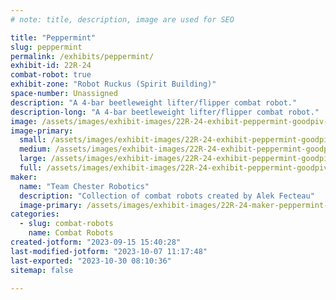 ```yaml
---
# note: title, description, image are used for SEO

title: "Peppermint"
slug: peppermint
permalink: /exhibits/peppermint/
exhibit-id: 22R-24
combat-robot: true
exhibit-zone: "Robot Ruckus (Spirit Building)"
space-number: Unassigned
description: "A 4-bar beetleweight lifter/flipper combat robot."
description-long: "A 4-bar beetleweight lifter/flipper combat robot."
image: /assets/images/exhibit-images/22R-24-exhibit-peppermint-goodpiv-large.PNG
image-primary: 
  small: /assets/images/exhibit-images/22R-24-exhibit-peppermint-goodpiv-small.PNG
  medium: /assets/images/exhibit-images/22R-24-exhibit-peppermint-goodpiv-medium.PNG
  large: /assets/images/exhibit-images/22R-24-exhibit-peppermint-goodpiv-large.PNG
  full: /assets/images/exhibit-images/22R-24-exhibit-peppermint-goodpiv-full.PNG
maker: 
  name: "Team Chester Robotics"
  description: "Collection of combat robots created by Alek Fecteau"
  image-primary: /assets/images/exhibit-images/22R-24-maker-peppermint-02faf6d1-beea-4aa2-a795-e150d548c79d-medium.PNG
categories: 
  - slug: combat-robots
    name: Combat Robots
created-jotform: "2023-09-15 15:40:28"
last-modified-jotform: "2023-10-07 11:17:48"
last-exported: "2023-10-30 08:10:36"
sitemap: false

---
```

